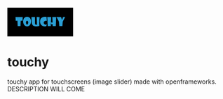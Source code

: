 ![A2M Systèmes logo](touchy.jpg)

# touchy

touchy app for touchscreens (image slider) made with openframeworks.
DESCRIPTION WILL COME
